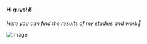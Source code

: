 **Hi guys!✌**

_Here you can find the results of my studies and work🧠_

![image](https://user-images.githubusercontent.com/93606758/154111887-8094b7ba-9ab5-4322-8a78-38f4f1771dc7.png)
